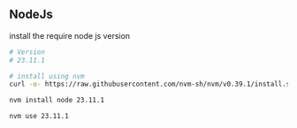 
## NodeJs
install the require node js version
```bash
# Version
# 23.11.1

# install using nvm
curl -o- https://raw.githubusercontent.com/nvm-sh/nvm/v0.39.1/install.sh | bash

nvm install node 23.11.1

nvm use 23.11.1
```



